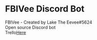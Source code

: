 # FBIVee Discord Bot
FBIVee - Created by Lake The Eevee#5624<br>
Open source Discord bot<br>
Trello[Here](https://trello.com/b/tjY74sr3/todo)